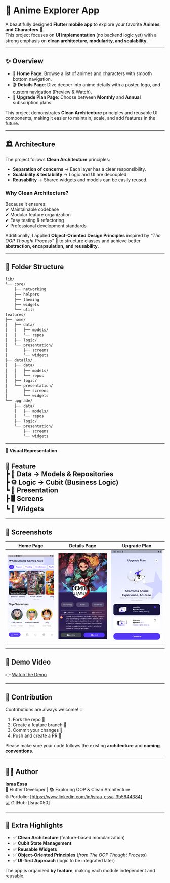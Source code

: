 # 🌸 Anime Explorer App  

A beautifully designed **Flutter mobile app** to explore your favorite **Animes and Characters** 🎌.  
This project focuses on **UI implementation** (no backend logic yet) with a strong emphasis on **clean architecture, modularity, and scalability**.  

---

## ✨ Overview  

- 📱 **Home Page**: Browse a list of animes and characters with smooth bottom navigation.  
- 🎬 **Details Page**: Dive deeper into anime details with a poster, logo, and custom navigation (Preview & Watch).  
- 💎 **Upgrade Plan Page**: Choose between **Monthly** and **Annual** subscription plans.  

This project demonstrates **Clean Architecture** principles and reusable UI components, making it easier to maintain, scale, and add features in the future.  

---

## 🏛️ Architecture  

The project follows **Clean Architecture** principles:  

- **Separation of concerns** → Each layer has a clear responsibility.  
- **Scalability & testability** → Logic and UI are decoupled.  
- **Reusability** → Shared widgets and models can be easily reused.  

### Why Clean Architecture?  
Because it ensures:  
✔ Maintainable codebase  
✔ Modular feature organization  
✔ Easy testing & refactoring  
✔ Professional development standards  

Additionally, I applied **Object-Oriented Design Principles** inspired by *“The OOP Thought Process”* 📘 to structure classes and achieve better **abstraction, encapsulation, and reusability**.  

---

## 📂 Folder Structure  

```
lib/
└── core/
    ├── networking
    ├── helpers
    ├── theming
    ├── widgets
    └── utils
features/
├── home/
│   ├── data/
│   │   ├── models/
│   │   └── repos
│   ├── logic/
│   └── presentation/
│       ├── screens
│       └── widgets
├── details/
│   ├── data/
│   │   ├── models/
│   │   └── repos
│   ├── logic/
│   └── presentation/
│       ├── screens
│       └── widgets
└── upgrade/
    ├── data/
    │   ├── models/
    │   └── repos
    ├── logic/
    └── presentation/
        ├── screens
        └── widgets
```
---
📌 **Visual Representation**  

🌟 Feature  
 ┣ 📂 Data → Models & Repositories  
 ┣ ⚙️ Logic → Cubit (Business Logic)  
 ┗ 🎨 Presentation  
      ┣ 🖥️ Screens  
      ┗ 🧩 Widgets  
---


---

## 📸 Screenshots  

| Home Page | Details Page | Upgrade Plan |
|-----------|--------------|--------------|
| ![Home](assets/images/anime_home.png) | ![Details](assets/images/anime_details.png) | ![Upgrade](assets/images/anime_upgrade_plan.png) |

---

## 🎥 Demo Video  

👉 [Watch the Demo](https://drive.google.com/file/d/1NbpibFAj3w4T8lIF6WtZRmPRdMWiXw5F/view?usp=sharing)  

---

## 🤝 Contribution  

Contributions are always welcome! 💡  

1. Fork the repo 🍴  
2. Create a feature branch 🌱  
3. Commit your changes 💬  
4. Push and create a PR 🚀  

Please make sure your code follows the existing **architecture** and **naming conventions**.  

---

## 👨‍💻 Author  

**Israa Essa**  
💼 Flutter Developer | 📚 Exploring OOP & Clean Architecture  
🌐 Portfolio: [https://www.linkedin.com/in/israa-essa-3b5644384]  
💻 GitHub: [Israa050]  

---

## 🌟 Extra Highlights  

- ✅ **Clean Architecture** (feature-based modularization)  
- ✅ **Cubit State Management**  
- ✅ **Reusable Widgets**  
- ✅ **Object-Oriented Principles** (*from The OOP Thought Process*)  
- ✅ **UI-first Approach** (logic to be integrated later)  


The app is organized **by feature**, making each module independent and reusable.  

